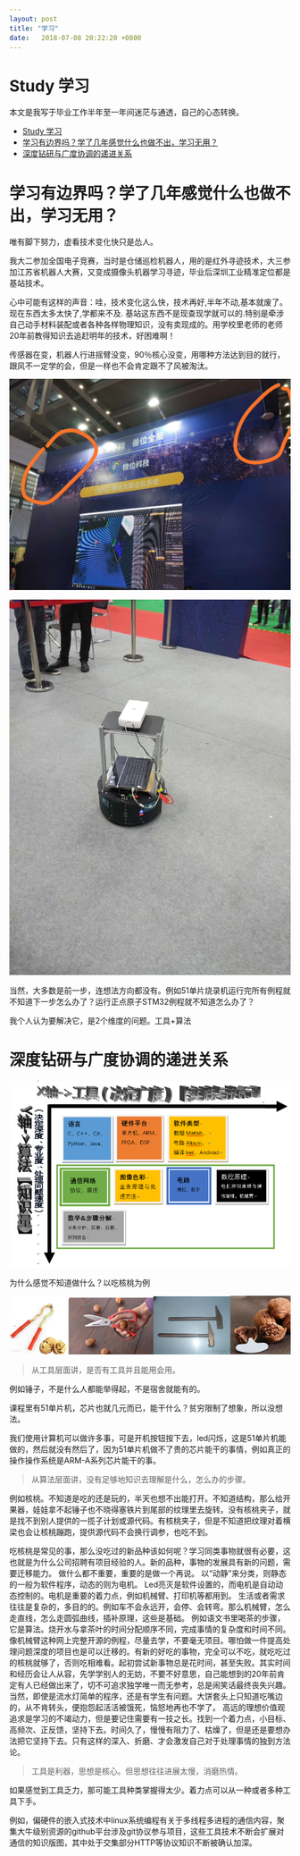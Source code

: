 ```yaml
---
layout: post
title: "学习"
date:   2018-07-08 20:22:20 +0800
---
```

# Study 学习

本文是我写于毕业工作半年至一年间迷茫与通透，自己的心态转换。


<!-- TOC -->

- [Study 学习](#study-学习)
- [学习有边界吗？学了几年感觉什么也做不出，学习无用？](#学习有边界吗学了几年感觉什么也做不出学习无用)
- [深度钻研与广度协调的递进关系](#深度钻研与广度协调的递进关系)

<!-- /TOC -->


# 学习有边界吗？学了几年感觉什么也做不出，学习无用？

唯有脚下努力，虚看技术变化快只是怂人。

我大二参加全国电子竞赛，当时是仓储巡检机器人，用的是红外寻迹技术，大三参加江苏省机器人大赛，又变成摄像头机器学习寻迹，毕业后深圳工业精准定位都是基站技术。

心中可能有这样的声音：哇，技术变化这么快，技术再好,半年不动,基本就废了。现在东西太多太快了,学都来不及. 基站这东西不是现查现学就可以的.特别是牵涉自己动手材料装配或者各种各样物理知识，没有卖现成的。用学校里老师的老师20年前教得知识去追赶明年的技术，好困难啊！

传感器在变，机器人行进摇臂没变，90％核心没变，用哪种方法达到目的就行，跟风不一定学的会，但是一样也不会肯定跟不了风被淘汰。


![深圳会展工业基站定位](/images/深圳会展工业基站定位.jpg)

![深圳会展基站定位机器人](/images/深圳会展基站定位机器人.jpg)



当然，大多数是前一步，连想法方向都没有。例如51单片烧录机运行完所有例程就不知道下一步怎么办了？运行正点原子STM32例程就不知道怎么办了？

我个人认为要解决它，是2个维度的问题。工具+算法

# 深度钻研与广度协调的递进关系


![2个维度的问题：工具+算法](/images/2个维度的问题：工具+算法.png)


为什么感觉不知道做什么？以吃核桃为例


![吃核桃的工具](/images/吃核桃的工具.png)


>从工具层面讲，是否有工具并且能用会用。

例如锤子，不是什么人都能举得起，不是宿舍就能有的。

课程里有51单片机，芯片也就几元而已，能干什么？贫穷限制了想象，所以没想法。

我们使用计算机可以做许多事，可是开机按钮按下去，led闪烁，这是51单片机能做的，然后就没有然后了，因为51单片机做不了贵的芯片能干的事情，例如真正的操作操作系统是ARM-A系列芯片能干的事。

>从算法层面讲，没有足够地知识去理解是什么，怎么办的步骤。

例如核桃。不知道是吃的还是玩的，半天也想不出能打开。不知道结构，那么给开果器，娃娃拿不起锤子也不晓得塞铁片到尾部的纹理里去旋转。没有核桃夹子，就是找不到别人提供的一揽子计划或源代码。有核桃夹子，但是不知道把纹理对着横梁也会让核桃蹦跑，提供源代码不会换行调参，也吃不到。

吃核桃是常见的事，那么没吃过的新品种该如何呢？学习同类事物就很有必要，这也就是为什么公司招聘有项目经验的人。新的品种，事物的发展具有新的问题，需要迁移能力。 做什么都不重要，重要的是做一个再说。 以“动静”来分类，则静态的一般为软件程序，动态的则为电机。 Led亮灭是软件设置的，而电机是自动动态控制的。电机是重要的着力点，例如机械臂、打印机等都用到。 生活或者需求往往是复杂的，多目的的。例如车不会永远开，会停、会转弯。那么机械臂，怎么走直线，怎么走圆弧曲线，插补原理，这些是基础。 例如语文书里喝茶的步骤，它是算法。烧开水与拿茶叶的时间分配顺序不同，完成事情的复杂度和时间不同。 像机械臂这种网上完整开源的例程，尽量去学，不要毫无项目。哪怕做一件提高处理问题深度的项目也是可以迁移的。有新的好吃的事物，完全可以不吃，就吃吃过的核桃就够了，否则吃相难看。起初尝试新事物总是花时间，甚至失败。其实时间和经历会让人从容，先学学别人的无妨，不要不好意思，自己能想到的20年前肯定有人已经做出来了，切不可追求独学唯一而无参考，总是闹笑话最终丧失兴趣。 当然，即使是流水灯简单的程序，还是有学生有问题。大饼套头上只知道吃嘴边的，从不肯转头，便抱怨起活活被饿死，恼怒地再也不学了。 高远的理想价值观追求是学习的不竭动力，但是要记住需要有一技之长。找到一个着力点，小目标、高频次、正反馈，坚持下去。时间久了，慢慢有阻力了、枯燥了，但是还是要想办法把它坚持下去。只有这样的深入、折磨、才会激发自己对于处理事情的独到方法论。

>工具是利器，思想是核心。但思想往往进展太慢，消磨热情。

如果感觉到工具乏力，那可能工具种类掌握得太少。着力点可以从一种或者多种工具下手。

例如，偏硬件的嵌入式技术中linux系统编程有关于多线程多进程的通信内容，聚集大牛级别资源的github平台涉及git协议参与项目，这些工具技术不断会扩展对通信的知识版图，其中处于交集部分HTTP等协议知识不断被确认加深。
